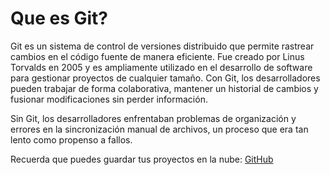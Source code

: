 # Que es Git?

Git es un sistema de control de versiones distribuido que permite rastrear cambios en el código fuente de manera eficiente. Fue creado por Linus Torvalds en 2005 y es ampliamente utilizado en el desarrollo de software para gestionar proyectos de cualquier tamaño. Con Git, los desarrolladores pueden trabajar de forma colaborativa, mantener un historial de cambios y fusionar modificaciones sin perder información.

Sin Git, los desarrolladores enfrentaban problemas de organización y errores en la sincronización manual de archivos, un proceso que era tan lento como propenso a fallos.

Recuerda que puedes guardar tus proyectos en la nube: [GitHub](https://github.com)

